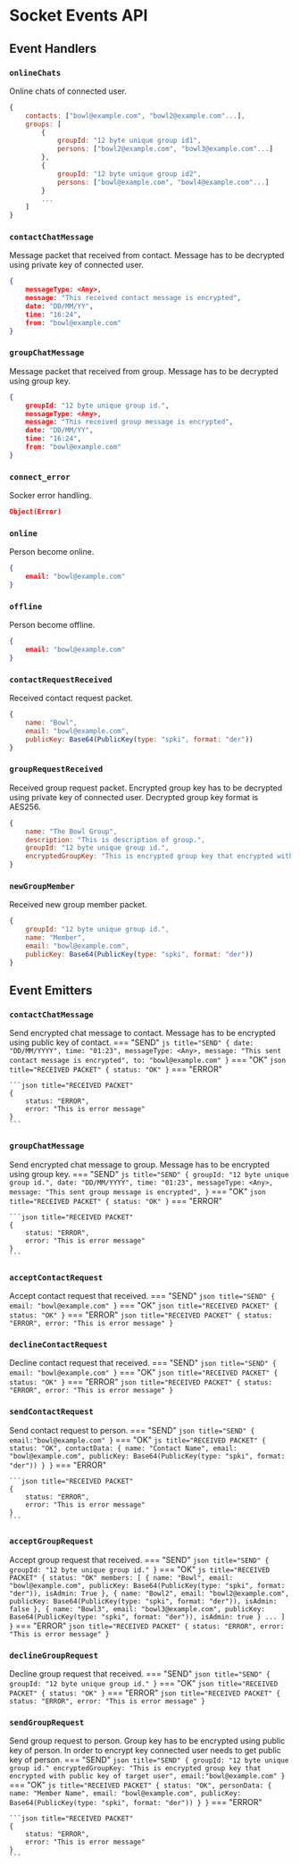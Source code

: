 # Socket Events API
## **Event Handlers**
### **``onlineChats``**
Online chats of connected user.
```js title="RECEIVED PACKET"
{
    contacts: ["bowl@example.com", "bowl2@example.com"...],
    groups: [
        {
            groupId: "12 byte unique group id1",
            persons: ["bowl2@example.com", "bowl3@example.com"...]
        },
        {
            groupId: "12 byte unique group id2",
            persons: ["bowl@example.com", "bowl4@example.com"...]
        }
        ...
    ]
}
```
### **``contactChatMessage``**
Message packet that received from contact. Message has to be decrypted using private key of connected user.
```json title="RECEIVED PACKET"
{
    messageType: <Any>,
    message: "This received contact message is encrypted",
    date: "DD/MM/YY",
    time: "16:24",
    from: "bowl@example.com"
}
```
### **``groupChatMessage``**
Message packet that received from group. Message has to be decrypted using group key.
```json title="RECEIVED PACKET"
{
    groupId: "12 byte unique group id.",
    messageType: <Any>,
    message: "This received group message is encrypted",
    date: "DD/MM/YY",
    time: "16:24",
    from: "bowl@example.com"
}
```
### **``connect_error``**
Socker error handling.
```json title="RECEIVED PACKET"
Object(Error)
```
### **``online``**
Person become online.
```json title="RECEIVED PACKET"
{
    email: "bowl@example.com"
}
```
### **``offline``**
Person become offline.
```json title="RECEIVED PACKET"
{
    email: "bowl@example.com"
}
```
### **``contactRequestReceived``**
Received contact request packet.
```js title="RECEIVED PACKET"
{
    name: "Bowl",
    email: "bowl@example.com",
    publicKey: Base64(PublicKey(type: "spki", format: "der"))
}
```
### **``groupRequestReceived``**
Received group request packet. Encrypted group key has to be decrypted using private key of connected user. Decrypted group key format is AES256.
```js title="RECEIVED PACKET"
{
    name: "The Bowl Group",
    description: "This is description of group.",
    groupId: "12 byte unique group id.",
    encryptedGroupKey: "This is encrypted group key that encrypted with public key of connected user"
}
```
### **``newGroupMember``**
Received new group member packet.
```js title="RECEIVED PACKET"
{
    groupId: "12 byte unique group id.",
    name: "Member",
    email: "bowl@example.com",
    publicKey: Base64(PublicKey(type: "spki", format: "der"))
}
```
## **Event Emitters**
### **``contactChatMessage``**
Send encrypted chat message to contact. Message has to be encrypted using public key of contact.
=== "SEND"
    ``` js title="SEND"
    {
        date: "DD/MM/YYYY",
        time: "01:23",
        messageType: <Any>,
        message: "This sent contact message is encrypted",
        to: "bowl@example.com"
    }
    ```
=== "OK"
    ``` json title="RECEIVED PACKET"
    {
        status: "OK"
    }
    ```
=== "ERROR"

    ```json title="RECEIVED PACKET"
    {
        status: "ERROR",
        error: "This is error message"
    }
    ```
### **``groupChatMessage``**
Send encrypted chat message to group. Message has to be encrypted using group key.
=== "SEND"
    ``` js title="SEND"
    {
        groupId: "12 byte unique group id.",
        date: "DD/MM/YYYY",
        time: "01:23",
        messageType: <Any>,
        message: "This sent group message is encrypted",
    }
    ```
=== "OK"
    ``` json title="RECEIVED PACKET"
    {
        status: "OK"
    }
    ```
=== "ERROR"

    ```json title="RECEIVED PACKET"
    {
        status: "ERROR",
        error: "This is error message"
    }
    ```
### **``acceptContactRequest``**
Accept contact request that received.
=== "SEND"
    ``` json title="SEND"
    {
        email: "bowl@example.com"
    }
    ```
=== "OK"
    ``` json title="RECEIVED PACKET"
    {
        status: "OK"
    }
    ```
=== "ERROR"
    ```json title="RECEIVED PACKET"
    {
        status: "ERROR",
        error: "This is error message"
    }
    ```
### **``declineContactRequest``**
Decline contact request that received.
=== "SEND"
    ``` json title="SEND"
    {
        email: "bowl@example.com"
    }
    ```
=== "OK"
    ``` json title="RECEIVED PACKET"
    {
        status: "OK"
    }
    ```
=== "ERROR"
    ```json title="RECEIVED PACKET"
    {
        status: "ERROR",
        error: "This is error message"
    }
    ```
### **``sendContactRequest``**
Send contact request to person.
=== "SEND"
    ``` json title="SEND"
    {
        email:"bowl@example.com"
    }
    ```
=== "OK"
    ``` js title="RECEIVED PACKET"
    {
        status: "OK",
        contactData: {
            name: "Contact Name",
            email: "bowl@example.com",
            publicKey: Base64(PublicKey(type: "spki", format: "der"))
        }
    }
    ```
=== "ERROR"

    ```json title="RECEIVED PACKET"
    {
        status: "ERROR",
        error: "This is error message"
    }
    ```
### **``acceptGroupRequest``**
Accept group request that received.
=== "SEND"
    ``` json title="SEND"
    {
        groupId: "12 byte unique group id."
    }
    ```
=== "OK"
    ``` js title="RECEIVED PACKET"
    {
        status: "OK"
        members: [
            {
                name: "Bowl",
                email: "bowl@example.com",
                publicKey: Base64(PublicKey(type: "spki", format: "der")),
                isAdmin: True
            },
            {
                name: "Bowl2",
                email: "bowl2@example.com",
                publicKey: Base64(PublicKey(type: "spki", format: "der")),
                isAdmin: false
            },
            {
                name: "Bowl3",
                email: "bowl3@example.com",
                publicKey: Base64(PublicKey(type: "spki", format: "der")),
                isAdmin: true
            }
            ...
        ]
    }
    ```
=== "ERROR"
    ```json title="RECEIVED PACKET"
    {
        status: "ERROR",
        error: "This is error message"
    }
    ```
### **``declineGroupRequest``**
Decline group request that received.
=== "SEND"
    ``` json title="SEND"
    {
        groupId: "12 byte unique group id."
    }
    ```
=== "OK"
    ``` json title="RECEIVED PACKET"
    {
        status: "OK"
    }
    ```
=== "ERROR"
    ```json title="RECEIVED PACKET"
    {
        status: "ERROR",
        error: "This is error message"
    }
    ```
### **``sendGroupRequest``**
Send group request to person. Group key has to be encrypted using public key of person. In order to encrypt key connected user needs to get public key of person.
=== "SEND"
    ``` json title="SEND"
    {
        groupId: "12 byte unique group id."
        encryptedGroupKey: "This is encrypted group key that encrypted with public key of target user",
        email:"bowl@example.com"
    }
    ```
=== "OK"
    ``` js title="RECEIVED PACKET"
    {
        status: "OK",
        personData: {
            name: "Member Name",
            email: "bowl@example.com",
            publicKey: Base64(PublicKey(type: "spki", format: "der"))
        }
    }
    ```
=== "ERROR"

    ```json title="RECEIVED PACKET"
    {
        status: "ERROR",
        error: "This is error message"
    }
    ```
